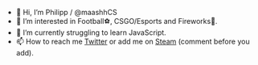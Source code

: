 - 👋 Hi, I’m Philipp / @maashhCS
- 👀 I’m interested in Football⚽, CSGO/Esports and Fireworks🧨.
- 🌱 I’m currently struggling to learn JavaScript.
- 📫 How to reach me [Twitter](https://twitter.com/maashhCS) or add me on [Steam](https://steamcommunity.com/id/maashh/) (comment before you add).
